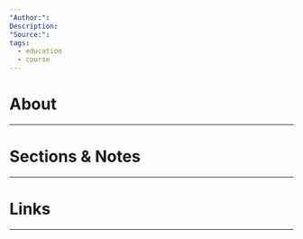 ```yaml
---
"Author:": 
Description: 
"Source:": 
tags:
  - education
  - course
---
```


# About
---


# Sections & Notes
---


# Links
---
